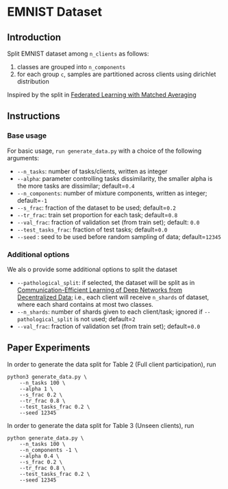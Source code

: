 # EMNIST Dataset

## Introduction

Split EMNIST dataset among `n_clients` as follows:
1.  classes are grouped into `n_components`
2.  for each group `c`, samples are partitioned across clients using dirichlet distribution

Inspired by the split in [Federated Learning with Matched Averaging](https://arxiv.org/abs/2002.06440)

## Instructions

### Base usage

For basic usage, `run generate_data.py` with a choice of the following arguments:

- ```--n_tasks```: number of tasks/clients, written as integer
- ```--alpha```: parameter controlling tasks dissimilarity, the smaller alpha is the more tasks are dissimilar;
  default=``0.4``
- ```--n_components```: number of mixture components, written as integer; default=``-1``
- ```--s_frac```: fraction of the dataset to be used; default=``0.2``  
- ```--tr_frac```: train set proportion for each task; default=``0.8``
- ```--val_frac```: fraction of validation set (from train set); default: ``0.0``  
- ```--test_tasks_frac```: fraction of test tasks; default=``0.0``
- ```--seed``` : seed to be used before random sampling of data; default=``12345``

### Additional options

We als o provide some additional options to split the dataset

- ```--pathological_split```: if selected, the dataset will be split as in
  [Communication-Efficient Learning of Deep Networks from Decentralized Data](https://arxiv.org/abs/1602.05629);
  i.e., each client will receive `n_shards` of dataset, where each shard contains at most two classes.
- ```--n_shards```: number of shards given to each client/task;
  ignored if `--pathological_split` is not used;
  default=`2`
- ```--val_frac```: fraction of validation set (from train set); default=`0.0`
  
## Paper Experiments

In order to generate the data split for Table 2 (Full client participation), run

```
python3 generate_data.py \
    --n_tasks 100 \
    --alpha 1 \
    --s_frac 0.2 \
    --tr_frac 0.8 \
    --test_tasks_frac 0.2 \
    --seed 12345     
```

In order to generate the data split for Table 3 (Unseen clients), run

```
python generate_data.py \
    --n_tasks 100 \
    --n_components -1 \
    --alpha 0.4 \
    --s_frac 0.2 \
    --tr_frac 0.8 \
    --test_tasks_frac 0.2 \
    --seed 12345
```

